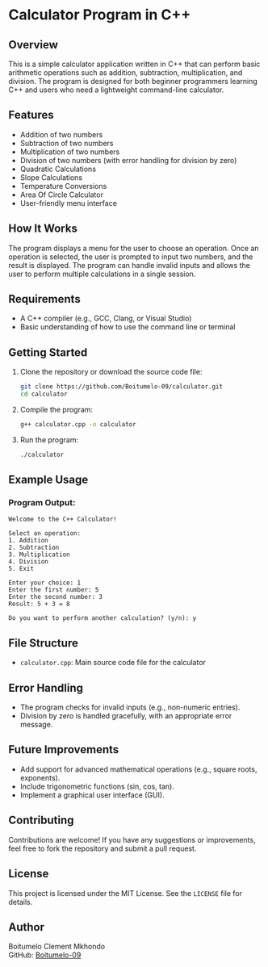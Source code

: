 # Calculator Program in C++

## Overview
This is a simple calculator application written in C++ that can perform basic arithmetic operations such as addition, subtraction, multiplication, and division. The program is designed for both beginner programmers learning C++ and users who need a lightweight command-line calculator.

## Features
- Addition of two numbers
- Subtraction of two numbers
- Multiplication of two numbers
- Division of two numbers (with error handling for division by zero)
- Quadratic Calculations
- Slope Calculations
- Temperature Conversions
- Area Of Circle Calculator
- User-friendly menu interface

## How It Works
The program displays a menu for the user to choose an operation. Once an operation is selected, the user is prompted to input two numbers, and the result is displayed. The program can handle invalid inputs and allows the user to perform multiple calculations in a single session.

## Requirements
- A C++ compiler (e.g., GCC, Clang, or Visual Studio)
- Basic understanding of how to use the command line or terminal

## Getting Started
1. Clone the repository or download the source code file:
   ```bash
   git clone https://github.com/Boitumelo-09/calculator.git
   cd calculator
   ```

2. Compile the program:
   ```bash
   g++ calculator.cpp -o calculator
   ```

3. Run the program:
   ```bash
   ./calculator
   ```

## Example Usage
### Program Output:
```
Welcome to the C++ Calculator!

Select an operation:
1. Addition
2. Subtraction
3. Multiplication
4. Division
5. Exit

Enter your choice: 1
Enter the first number: 5
Enter the second number: 3
Result: 5 + 3 = 8

Do you want to perform another calculation? (y/n): y
```

## File Structure
- `calculator.cpp`: Main source code file for the calculator

## Error Handling
- The program checks for invalid inputs (e.g., non-numeric entries).
- Division by zero is handled gracefully, with an appropriate error message.

## Future Improvements
- Add support for advanced mathematical operations (e.g., square roots, exponents).
- Include trigonometric functions (sin, cos, tan).
- Implement a graphical user interface (GUI).

## Contributing
Contributions are welcome! If you have any suggestions or improvements, feel free to fork the repository and submit a pull request.

## License
This project is licensed under the MIT License. See the `LICENSE` file for details.

## Author
Boitumelo Clement Mkhondo  
GitHub: [Boitumelo-09](https://github.com/Boitumelo-09)

